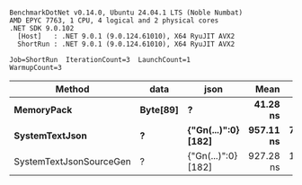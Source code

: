 ```

BenchmarkDotNet v0.14.0, Ubuntu 24.04.1 LTS (Noble Numbat)
AMD EPYC 7763, 1 CPU, 4 logical and 2 physical cores
.NET SDK 9.0.102
  [Host]   : .NET 9.0.1 (9.0.124.61010), X64 RyuJIT AVX2
  ShortRun : .NET 9.0.1 (9.0.124.61010), X64 RyuJIT AVX2

Job=ShortRun  IterationCount=3  LaunchCount=1  
WarmupCount=3  

```
| Method                  | data     | json                | Mean      | Error     | StdDev   | Min       | Max       | Gen0   | Allocated |
|------------------------ |--------- |-------------------- |----------:|----------:|---------:|----------:|----------:|-------:|----------:|
| **MemoryPack**              | **Byte[89]** | **?**                   |  **41.28 ns** |  **4.445 ns** | **0.244 ns** |  **41.02 ns** |  **41.51 ns** | **0.0062** |     **104 B** |
| **SystemTextJson**          | **?**        | **{&quot;Gn(...)&quot;:0} [182]** | **957.11 ns** | **75.160 ns** | **4.120 ns** | **954.33 ns** | **961.84 ns** | **0.0057** |     **104 B** |
| SystemTextJsonSourceGen | ?        | {&quot;Gn(...)&quot;:0} [182] | 927.28 ns | 18.085 ns | 0.991 ns | 926.55 ns | 928.41 ns | 0.0057 |     104 B |
